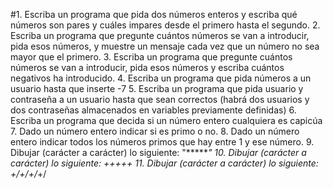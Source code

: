 #1. Escriba un programa que pida dos números enteros y escriba qué números son pares y
cuáles impares desde el primero hasta el segundo.
2. Escriba un programa que pregunte cuántos números se van a introducir, pida esos
números, y muestre un mensaje cada vez que un número no sea mayor que el primero.
3. Escriba un programa que pregunte cuántos números se van a introducir, pida esos
números y escriba cuántos negativos ha introducido.
4. Escriba un programa que pida números a un usuario hasta que inserte -7
5. Escriba un programa que pida usuario y contraseña a un usuario hasta que sean
correctos (habrá dos usuarios y dos contraseñas almacenados en variables previamente
definidas)
6. Escriba un programa que decida si un número entero cualquiera es capicúa
7. Dado un número entero indicar si es primo o no.
8. Dado un número entero indicar todos los números primos que hay entre 1 y ese
número.
9. Dibujar (carácter a carácter) lo siguiente:
"**********"
10. Dibujar (carácter a carácter) lo siguiente:
*+*+*+*+*+
11. Dibujar (carácter a carácter) lo siguiente:
*+/*+/*+/*+/
